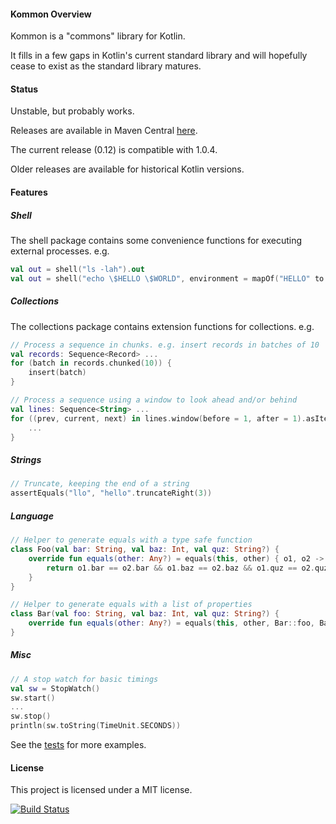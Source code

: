 #### Kommon Overview

Kommon is a "commons" library for Kotlin.

It fills in a few gaps in Kotlin's current standard library and will hopefully cease to exist
as the standard library matures.

#### Status

Unstable, but probably works.

Releases are available in Maven Central [here](http://search.maven.org/#search%7Cga%7C1%7Cg%3A%22com.github.andrewoma.kommon%22).

The current release (0.12) is compatible with 1.0.4.

Older releases are available for historical Kotlin versions.

#### Features

##### Shell

The shell package contains some convenience functions for executing external processes. e.g.
```kotlin
val out = shell("ls -lah").out
val out = shell("echo \$HELLO \$WORLD", environment = mapOf("HELLO" to "foo", "WORLD" to "bar")).out
```

##### Collections

The collections package contains extension functions for collections. e.g.
```kotlin
// Process a sequence in chunks. e.g. insert records in batches of 10
val records: Sequence<Record> ...
for (batch in records.chunked(10)) {
    insert(batch)
}

// Process a sequence using a window to look ahead and/or behind
val lines: Sequence<String> ...
for ((prev, current, next) in lines.window(before = 1, after = 1).asIterable) {
    ...
}
```

##### Strings
```kotlin
// Truncate, keeping the end of a string
assertEquals("llo", "hello".truncateRight(3))
```

##### Language
```kotlin
// Helper to generate equals with a type safe function
class Foo(val bar: String, val baz: Int, val quz: String?) {
    override fun equals(other: Any?) = equals(this, other) { o1, o2 ->
        return o1.bar == o2.bar && o1.baz == o2.baz && o1.quz == o2.quz
    }
}

// Helper to generate equals with a list of properties
class Bar(val foo: String, val baz: Int, val quz: String?) {
    override fun equals(other: Any?) = equals(this, other, Bar::foo, Bar::baz, Bar::quz)
}
```

##### Misc
```kotlin
// A stop watch for basic timings
val sw = StopWatch()
sw.start()
...
sw.stop()
println(sw.toString(TimeUnit.SECONDS))
```

See the [tests](/src/test/kotlin/com/github/andrewoma/kommon) for more examples.

#### License
This project is licensed under a MIT license.

[![Build Status](https://travis-ci.org/andrewoma/kommon.svg?branch=master)](https://travis-ci.org/andrewoma/kommon)

